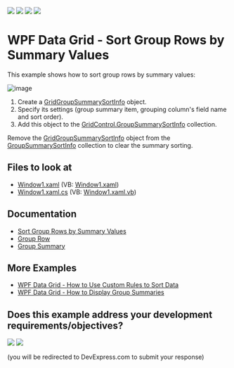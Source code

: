 <!-- default badges list -->
![](https://img.shields.io/endpoint?url=https://codecentral.devexpress.com/api/v1/VersionRange/128653177/21.1.5%2B)
[![](https://img.shields.io/badge/Open_in_DevExpress_Support_Center-FF7200?style=flat-square&logo=DevExpress&logoColor=white)](https://supportcenter.devexpress.com/ticket/details/E1540)
[![](https://img.shields.io/badge/📖_How_to_use_DevExpress_Examples-e9f6fc?style=flat-square)](https://docs.devexpress.com/GeneralInformation/403183)
[![](https://img.shields.io/badge/💬_Leave_Feedback-feecdd?style=flat-square)](#does-this-example-address-your-development-requirementsobjectives)
<!-- default badges end -->
# WPF Data Grid - Sort Group Rows by Summary Values

This example shows how to sort group rows by summary values:

![image](https://user-images.githubusercontent.com/65009440/176177295-18f0fb09-0658-4f4b-8f19-96960805c134.png)

1. Create a [GridGroupSummarySortInfo](https://docs.devexpress.com/WPF/DevExpress.Xpf.Grid.GridGroupSummarySortInfo) object.
2. Specify its settings (group summary item, grouping column's field name and sort order).
3. Add this object to the [GridControl.GroupSummarySortInfo](https://docs.devexpress.com/WPF/DevExpress.Xpf.Grid.GridControl.GroupSummarySortInfo) collection.

Remove the [GridGroupSummarySortInfo](https://docs.devexpress.com/WPF/DevExpress.Xpf.Grid.GridGroupSummarySortInfo) object from the [GroupSummarySortInfo](https://docs.devexpress.com/WPF/DevExpress.Xpf.Grid.GridControl.GroupSummarySortInfo) collection to clear the summary sorting.

## Files to look at

* [Window1.xaml](./CS/DXSample_SortGroupsBySummary/Window1.xaml) (VB: [Window1.xaml](./VB/DXSample_SortGroupsBySummary/Window1.xaml))
* [Window1.xaml.cs](./CS/DXSample_SortGroupsBySummary/Window1.xaml.cs) (VB: [Window1.xaml.vb](./VB/DXSample_SortGroupsBySummary/Window1.xaml.vb))

## Documentation

* [Sort Group Rows by Summary Values](https://docs.devexpress.com/WPF/6144/controls-and-libraries/data-grid/sorting/sorting-group-rows-by-summary-values)
* [Group Row](https://docs.devexpress.com/WPF/6185/controls-and-libraries/data-grid/visual-elements/common-elements/group-row)
* [Group Summary](https://docs.devexpress.com/WPF/6127/controls-and-libraries/data-grid/data-summaries/group-summary)

## More Examples

* [WPF Data Grid - How to Use Custom Rules to Sort Data](https://github.com/DevExpress-Examples/how-to-implement-custom-sorting-e963)
* [WPF Data Grid - How to Display Group Summaries](https://github.com/DevExpress-Examples/how-to-display-group-summaries-e1637)
<!-- feedback -->
## Does this example address your development requirements/objectives?

[<img src="https://www.devexpress.com/support/examples/i/yes-button.svg"/>](https://www.devexpress.com/support/examples/survey.xml?utm_source=github&utm_campaign=how-to-sort-group-rows-by-summary-values-e1540&~~~was_helpful=yes) [<img src="https://www.devexpress.com/support/examples/i/no-button.svg"/>](https://www.devexpress.com/support/examples/survey.xml?utm_source=github&utm_campaign=how-to-sort-group-rows-by-summary-values-e1540&~~~was_helpful=no)

(you will be redirected to DevExpress.com to submit your response)
<!-- feedback end -->

